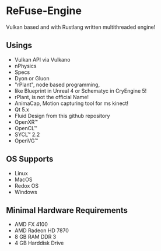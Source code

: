 # ReFuse-Engine
Vulkan based and with Rustlang written multithreaded engine!

## Usings

- Vulkan API via Vulkano
- nPhysics
- Specs
- Dyon or Gluon
- "rPlant", node based programming,
 - like Blueprint in Unreal 4 or Schematyc in CryEngine 5!
 - rPlant, is not the official Name!
- AnimaCap, Motion capturing tool for ms kinect!
- Qt 5.x
- Fluid Design from this github repository
- OpenXR™
- OpenCL™
- SYCL™ 2.2
- OpenVG™

## OS Supports

- Linux
- MacOS
- Redox OS
- Windows

## Minimal Hardware Requirements

- AMD FX 4100
- AMD Radeon HD 7870
- 8 GB RAM DDR 3
- 4 GB Harddisk Drive 
